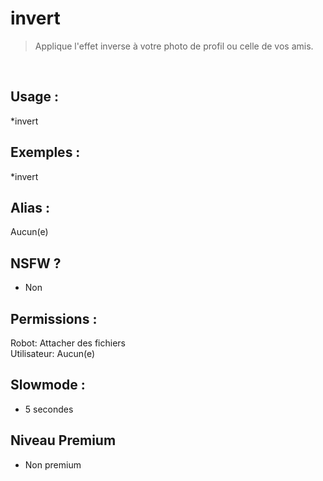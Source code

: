 # invert

> Applique l'effet inverse à votre photo de profil ou celle de vos amis.

<br>

## Usage :

*invert

## Exemples :

*invert

## Alias :

Aucun(e)

## NSFW ?

- Non

## Permissions :

Robot: Attacher des fichiers
<br>
Utilisateur: Aucun(e)

## Slowmode :

- 5 secondes

## Niveau Premium

- Non premium